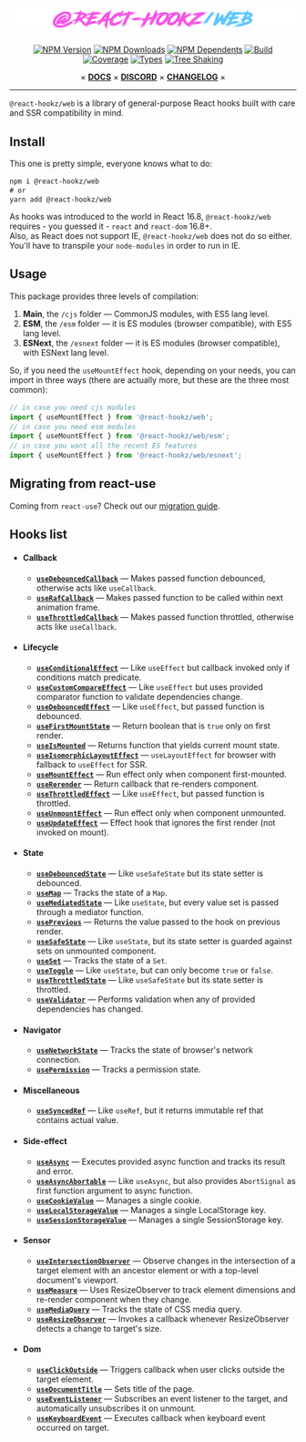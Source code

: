 <div align="center">

# ![@react-hookz/web](.github/logo.png)

[![NPM Version](https://flat.badgen.net/npm/v/@react-hookz/web)](https://www.npmjs.com/package/@react-hookz/web)
[![NPM Downloads](https://flat.badgen.net/npm/dm/@react-hookz/web)](https://www.npmjs.com/package/@react-hookz/web)
[![NPM Dependents](https://flat.badgen.net/npm/dependents/@react-hookz/web)](https://www.npmjs.com/package/@react-hookz/web)
[![Build](https://img.shields.io/github/workflow/status/react-hookz/web/CI?style=flat-square)](https://github.com/react-hookz/web/actions)
[![Coverage](https://flat.badgen.net/codecov/c/github/react-hookz/web)](https://app.codecov.io/gh/react-hookz/web)
[![Types](https://flat.badgen.net/npm/types/@react-hookz/web)](https://www.npmjs.com/package/@react-hookz/web)
[![Tree Shaking](https://flat.badgen.net/bundlephobia/tree-shaking/@react-hookz/web)](https://bundlephobia.com/result?p=@react-hookz/web)

× **[DOCS](https://react-hookz.github.io/web/)** × **[DISCORD](https://discord.gg/Fjwphtu65f)** ×
**[CHANGELOG](https://github.com/react-hookz/web/blob/master/CHANGELOG.md)** ×

</div>

---

`@react-hookz/web` is a library of general-purpose React hooks built with care and SSR compatibility
in mind.

## Install

This one is pretty simple, everyone knows what to do:

```shell
npm i @react-hookz/web
# or
yarn add @react-hookz/web
```

As hooks was introduced to the world in React 16.8, `@react-hookz/web` requires - you guessed it -
`react` and `react-dom` 16.8+.  
Also, as React does not support IE, `@react-hookz/web` does not do so either. You'll have to
transpile your `node-modules` in order to run in IE.

## Usage

This package provides three levels of compilation:

1. **Main**, the `/cjs` folder — CommonJS modules, with ES5 lang level.
2. **ESM**, the `/esm` folder — it is ES modules (browser compatible), with ES5 lang level.
3. **ESNext**, the `/esnext` folder — it is ES modules (browser compatible), with ESNext lang level.

So, if you need the `useMountEffect` hook, depending on your needs, you can import in three ways
(there are actually more, but these are the three most common):

```ts
// in case you need cjs modules
import { useMountEffect } from '@react-hookz/web';
// in case you need esm modules
import { useMountEffect } from '@react-hookz/web/esm';
// in case you want all the recent ES features
import { useMountEffect } from '@react-hookz/web/esnext';
```

## Migrating from react-use

Coming from `react-use`? Check out our
[migration guide](https://react-hookz.github.io/web/?path=/docs/migrating-from-react-use--page).

## Hooks list

- #### Callback

  - [**`useDebouncedCallback`**](https://react-hookz.github.io/web/?path=/docs/callback-usedebouncedcallback--example)
    — Makes passed function debounced, otherwise acts like `useCallback`.
  - [**`useRafCallback`**](https://react-hookz.github.io/web/?path=/docs/callback-userafcallback--example)
    — Makes passed function to be called within next animation frame.
  - [**`useThrottledCallback`**](https://react-hookz.github.io/web/?path=/docs/callback-usethrottledcallback--example)
    — Makes passed function throttled, otherwise acts like `useCallback`.

- #### Lifecycle

  - [**`useConditionalEffect`**](https://react-hookz.github.io/web/?path=/docs/lifecycle-useconditionaleffect--example)
    — Like `useEffect` but callback invoked only if conditions match predicate.
  - [**`useCustomCompareEffect`**](https://react-hookz.github.io/web/?path=/docs/lifecycle-usecustomcompareeffect--example)
    — Like `useEffect` but uses provided comparator function to validate dependencies change.
  - [**`useDebouncedEffect`**](https://react-hookz.github.io/web/?path=/docs/lifecycle-usedebouncedeffect--example)
    — Like `useEffect`, but passed function is debounced.
  - [**`useFirstMountState`**](https://react-hookz.github.io/web/?path=/docs/lifecycle-usefirstmountstate--example)
    — Return boolean that is `true` only on first render.
  - [**`useIsMounted`**](https://react-hookz.github.io/web/?path=/docs/lifecycle-useismounted--example)
    — Returns function that yields current mount state.
  - [**`useIsomorphicLayoutEffect`**](https://react-hookz.github.io/web/?path=/docs/lifecycle-useisomorphiclayouteffect--page)
    — `useLayoutEffect` for browser with fallback to `useEffect` for SSR.
  - [**`useMountEffect`**](https://react-hookz.github.io/web/?path=/docs/lifecycle-usemounteffect--example)
    — Run effect only when component first-mounted.
  - [**`useRerender`**](https://react-hookz.github.io/web/?path=/docs/lifecycle-usererender--example)
    — Return callback that re-renders component.
  - [**`useThrottledEffect`**](https://react-hookz.github.io/web/?path=/docs/lifecycle-usethrottledeffect--example)
    — Like `useEffect`, but passed function is throttled.
  - [**`useUnmountEffect`**](https://react-hookz.github.io/web/?path=/docs/lifecycle-useunmounteffect--example)
    — Run effect only when component unmounted.
  - [**`useUpdateEffect`**](https://react-hookz.github.io/web/?path=/docs/lifecycle-useupdateeffect--example)
    — Effect hook that ignores the first render (not invoked on mount).

- #### State

  - [**`useDebouncedState`**](https://react-hookz.github.io/web/?path=/docs/state-usedebouncedstate--example)
    — Like `useSafeState` but its state setter is debounced.
  - [**`useMap`**](https://react-hookz.github.io/web/?path=/docs/state-usemap--example) — Tracks the
    state of a `Map`.
  - [**`useMediatedState`**](https://react-hookz.github.io/web/?path=/docs/state-usemediatedstate--example)
    — Like `useState`, but every value set is passed through a mediator function.
  - [**`usePrevious`**](https://react-hookz.github.io/web/?path=/docs/state-useprevious--example) —
    Returns the value passed to the hook on previous render.
  - [**`useSafeState`**](https://react-hookz.github.io/web/?path=/docs/state-usesafestate--page) —
    Like `useState`, but its state setter is guarded against sets on unmounted component.
  - [**`useSet`**](https://react-hookz.github.io/web/?path=/docs/state-useset--example) — Tracks the
    state of a `Set`.
  - [**`useToggle`**](https://react-hookz.github.io/web/?path=/docs/state-usetoggle--example) — Like
    `useState`, but can only become `true` or `false`.
  - [**`useThrottledState`**](https://react-hookz.github.io/web/?path=/docs/state-usethrottledstate--example)
    — Like `useSafeState` but its state setter is throttled.
  - [**`useValidator`**](https://react-hookz.github.io/web/?path=/docs/state-usevalidator--example)
    — Performs validation when any of provided dependencies has changed.

- #### Navigator

  - [**`useNetworkState`**](https://react-hookz.github.io/web/?path=/docs/navigator-usenetwork--example)
    — Tracks the state of browser's network connection.
  - [**`usePermission`**](https://react-hookz.github.io/web/?path=/docs/navigator-usepermission--example)
    — Tracks a permission state.

- #### Miscellaneous

  - [**`useSyncedRef`**](https://react-hookz.github.io/web/?path=/docs/miscellaneous-usesyncedref--example)
    — Like `useRef`, but it returns immutable ref that contains actual value.

- #### Side-effect

  - [**`useAsync`**](https://react-hookz.github.io/web/?path=/docs/side-effect-useasync--example) —
    Executes provided async function and tracks its result and error.
  - [**`useAsyncAbortable`**](https://react-hookz.github.io/web/?path=/docs/side-effect-useasyncabortable--example)
    — Like `useAsync`, but also provides `AbortSignal` as first function argument to async function.
  - [**`useCookieValue`**](https://react-hookz.github.io/web/?path=/docs/side-effect-usecookievalue--example)
    — Manages a single cookie.
  - [**`useLocalStorageValue`**](https://react-hookz.github.io/web/?path=/docs/side-effect-uselocalstoragevalue--example)
    — Manages a single LocalStorage key.
  - [**`useSessionStorageValue`**](https://react-hookz.github.io/web/?path=/docs/side-effect-usesessionstoragevalue--example)
    — Manages a single SessionStorage key.

- #### Sensor

  - [**`useIntersectionObserver`**](https://react-hookz.github.io/web/?path=/docs/sensor-useintersectionobserver--example)
    — Observe changes in the intersection of a target element with an ancestor element or with a
    top-level document's viewport.
  - [**`useMeasure`**](https://react-hookz.github.io/web/?path=/docs/sensor-usemeasure--example) —
    Uses ResizeObserver to track element dimensions and re-render component when they change.
  - [**`useMediaQuery`**](https://react-hookz.github.io/web/?path=/docs/sensor-usemediaquery--example)
    — Tracks the state of CSS media query.
  - [**`useResizeObserver`**](https://react-hookz.github.io/web/?path=/docs/sensor-useresizeobserver--example)
    — Invokes a callback whenever ResizeObserver detects a change to target's size.

- #### Dom

  - [**`useClickOutside`**](https://react-hookz.github.io/web/?path=/docs/dom-useclickoutside--example)
    — Triggers callback when user clicks outside the target element.
  - [**`useDocumentTitle`**](https://react-hookz.github.io/web/?path=/docs/dom-usedocumenttitle--example)
    — Sets title of the page.
  - [**`useEventListener`**](https://react-hookz.github.io/web/?path=/docs/dom-useeventlistener--example)
    — Subscribes an event listener to the target, and automatically unsubscribes it on unmount.
  - [**`useKeyboardEvent`**](https://react-hookz.github.io/web/?path=/docs/dom-usekeyboardevent--example)
    — Executes callback when keyboard event occurred on target.
